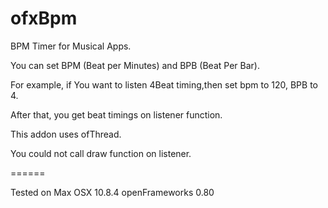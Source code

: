 ofxBpm
======

BPM Timer for Musical Apps. 

You can set BPM (Beat per Minutes)  and BPB (Beat Per Bar).

For example, if You want to listen 4Beat timing,then set bpm to 120, BPB to 4.

After that, you get beat timings on listener function.


This addon uses ofThread. 

You could not call draw function on listener.

======

Tested on 
Max OSX 10.8.4
openFrameworks 0.80
